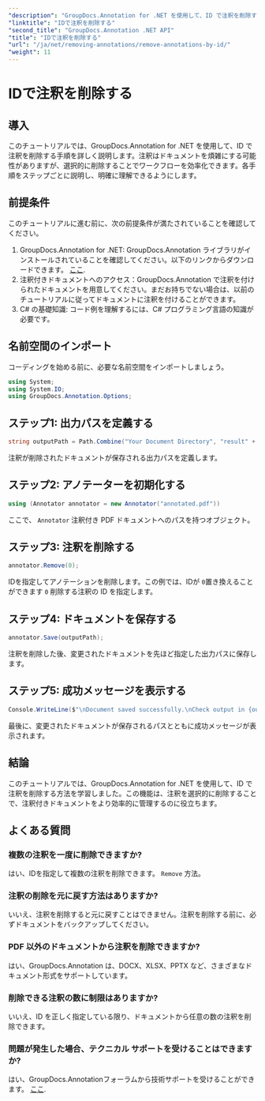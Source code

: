 ```yaml
---
"description": "GroupDocs.Annotation for .NET を使用して、ID で注釈を削除する方法を学びます。ドキュメントワークフローを効率的に合理化します。"
"linktitle": "IDで注釈を削除する"
"second_title": "GroupDocs.Annotation .NET API"
"title": "IDで注釈を削除する"
"url": "/ja/net/removing-annotations/remove-annotations-by-id/"
"weight": 11
---
```


# IDで注釈を削除する

## 導入
このチュートリアルでは、GroupDocs.Annotation for .NET を使用して、ID で注釈を削除する手順を詳しく説明します。注釈はドキュメントを煩雑にする可能性がありますが、選択的に削除することでワークフローを効率化できます。各手順をステップごとに説明し、明確に理解できるようにします。
## 前提条件
このチュートリアルに進む前に、次の前提条件が満たされていることを確認してください。
1. GroupDocs.Annotation for .NET: GroupDocs.Annotation ライブラリがインストールされていることを確認してください。以下のリンクからダウンロードできます。 [ここ](https://releases。groupdocs.com/annotation/net/).
2. 注釈付きドキュメントへのアクセス：GroupDocs.Annotation で注釈を付けられたドキュメントを用意してください。まだお持ちでない場合は、以前のチュートリアルに従ってドキュメントに注釈を付けることができます。
3. C# の基礎知識: コード例を理解するには、C# プログラミング言語の知識が必要です。

## 名前空間のインポート
コーディングを始める前に、必要な名前空間をインポートしましょう。
```csharp
using System;
using System.IO;
using GroupDocs.Annotation.Options;
```

## ステップ1: 出力パスを定義する
```csharp
string outputPath = Path.Combine("Your Document Directory", "result" + Path.GetExtension("input.pdf"));
```
注釈が削除されたドキュメントが保存される出力パスを定義します。
## ステップ2: アノテーターを初期化する
```csharp
using (Annotator annotator = new Annotator("annotated.pdf"))
```
ここで、 `Annotator` 注釈付き PDF ドキュメントへのパスを持つオブジェクト。
## ステップ3: 注釈を削除する
```csharp
annotator.Remove(0);
```
IDを指定してアノテーションを削除します。この例では、IDが `0`置き換えることができます `0` 削除する注釈の ID を指定します。
## ステップ4: ドキュメントを保存する
```csharp
annotator.Save(outputPath);
```
注釈を削除した後、変更されたドキュメントを先ほど指定した出力パスに保存します。
## ステップ5: 成功メッセージを表示する
```csharp
Console.WriteLine($"\nDocument saved successfully.\nCheck output in {outputPath}.");
```
最後に、変更されたドキュメントが保存されるパスとともに成功メッセージが表示されます。

## 結論
このチュートリアルでは、GroupDocs.Annotation for .NET を使用して、ID で注釈を削除する方法を学習しました。この機能は、注釈を選択的に削除することで、注釈付きドキュメントをより効率的に管理するのに役立ちます。
## よくある質問
### 複数の注釈を一度に削除できますか?
はい、IDを指定して複数の注釈を削除できます。 `Remove` 方法。
### 注釈の削除を元に戻す方法はありますか?
いいえ、注釈を削除すると元に戻すことはできません。注釈を削除する前に、必ずドキュメントをバックアップしてください。
### PDF 以外のドキュメントから注釈を削除できますか?
はい、GroupDocs.Annotation は、DOCX、XLSX、PPTX など、さまざまなドキュメント形式をサポートしています。
### 削除できる注釈の数に制限はありますか?
いいえ、ID を正しく指定している限り、ドキュメントから任意の数の注釈を削除できます。
### 問題が発生した場合、テクニカル サポートを受けることはできますか?
はい、GroupDocs.Annotationフォーラムから技術サポートを受けることができます。 [ここ](https://forum。groupdocs.com/c/annotation/10).